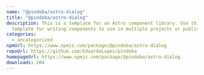 ```yaml
---
name: "@pindoba/astro-dialog"
title: "@pindoba/astro-dialog"
description: This is a template for an Astro component library. Use this
  template for writing components to use in multiple projects or publish to NPM.
categories:
  - uncategorized
npmUrl: https://www.npmjs.com/package/@pindoba/astro-dialog
repoUrl: https://github.com/EduardoLopes/pindoba
homepageUrl: https://www.npmjs.com/package/@pindoba/astro-dialog
downloads: 204
---
```

